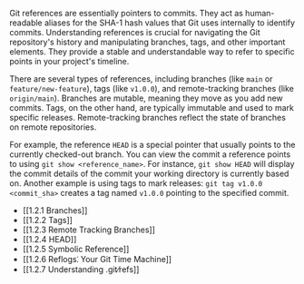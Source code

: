 Git references are essentially pointers to commits. They act as human-readable aliases for the SHA-1 hash values that Git uses internally to identify commits. Understanding references is crucial for navigating the Git repository's history and manipulating branches, tags, and other important elements. They provide a stable and understandable way to refer to specific points in your project's timeline.

There are several types of references, including branches (like `main` or `feature/new-feature`), tags (like `v1.0.0`), and remote-tracking branches (like `origin/main`). Branches are mutable, meaning they move as you add new commits. Tags, on the other hand, are typically immutable and used to mark specific releases. Remote-tracking branches reflect the state of branches on remote repositories.

For example, the reference `HEAD` is a special pointer that usually points to the currently checked-out branch. You can view the commit a reference points to using `git show <reference_name>`. For instance, `git show HEAD` will display the commit details of the commit your working directory is currently based on. Another example is using tags to mark releases: `git tag v1.0.0 <commit_sha>` creates a tag named `v1.0.0` pointing to the specified commit.

- [[1.2.1 Branches]]
- [[1.2.2 Tags]]
- [[1.2.3 Remote Tracking Branches]]
- [[1.2.4 HEAD]]
- [[1.2.5 Symbolic Reference]]
- [[1.2.6 Reflogs⁚ Your Git Time Machine]]
- [[1.2.7 Understanding .git⁄refs]]